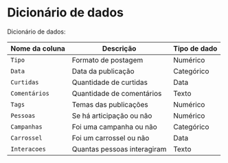 # Dicionário de dados

Dicionário de dados:

| Nome da coluna | Descrição                     | Tipo de dado |
|----------------|-------------------------------|--------------|
| `Tipo`         | Formato de postagem           | Numérico     |
| `Data`         | Data da publicação            | Categórico   |
| `Curtidas`     | Quantidade de curtidas        | Data         |
| `Comentários`  | Quantidade de comentários     | Texto        |
| `Tags`         | Temas das publicações         | Numérico     |
| `Pessoas`      | Se há articipação ou não      | Numérico     |
| `Campanhas`    | Foi uma campanha ou não       | Categórico   |
| `Carrossel`    | Foi um carrossel ou não       | Data         |
| `Interacoes`   | Quantas pessoas interagiram   | Texto        |